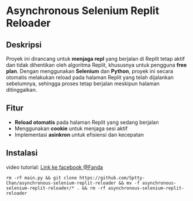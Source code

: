 # Asynchronous Selenium Replit Reloader

## Deskripsi

Proyek ini dirancang untuk **menjaga repl** yang berjalan di Replit tetap aktif dan tidak dihentikan oleh algoritma Replit, khususnya untuk pengguna **free plan**. Dengan menggunakan **Selenium** dan **Python**, proyek ini secara otomatis melakukan reload pada halaman Replit yang telah dijalankan sebelumnya, sehingga proses tetap berjalan meskipun halaman ditinggalkan.

## Fitur

- **Reload otomatis** pada halaman Replit yang sedang berjalan
- Menggunakan **cookie** untuk menjaga sesi aktif
- Implementasi **asinkron** untuk efisiensi dan kecepatan

## Instalasi
video tutorial: <a href="https://www.facebook.com/100024425583446/posts/pfbid02K6hnh423VoiCFcsTSbL2cz2J4fMiG4DMKC8H2SzxwDhoL3gCzvye6MXURYqqHWTel/?app=fbl">Link ke facebook @Fanda</a>

    rm -rf main.py && git clone https://github.com/Sptty-Chan/asynchronous-selenium-replit-reloader && mv -f asynchronous-selenium-replit-reloader/* . && rm -rf asynchronous-selenium-replit-reloader

